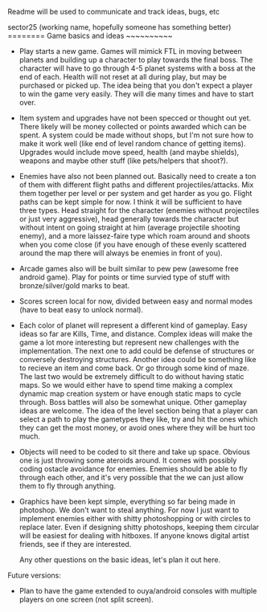 Readme will be used to communicate and track ideas, bugs, etc

sector25 (working name, hopefully someone has something better)
======== Game basics and ideas ~~~~~~~~~~
- Play starts a new game.  Games will mimick FTL in moving between planets and building up a character to play
	towards the final boss.  The character will have to go through 4-5 planet systems with a boss at the end of each.
	Health will not reset at all during play, but may be purchased or picked up.  The idea being that you don't expect
	a player to win the game very easily.  They will die many times and have to start over.
- Item system and upgrades have not been specced or thought out yet.  There likely will be money collected or points
	awarded which can be spent.  A system could be made without shops, but I'm not sure how to make it work well (like
	end of level random chance of getting items).  Upgrades would include move speed, health (and maybe shields),
	weapons and maybe other stuff (like pets/helpers that shoot?).
- Enemies have also not been planned out.  Basically need to create a ton of them with different flight paths and
	different projectiles/attacks.  Mix them together per level or per system and get harder as you go.
	Flight paths can be kept simple for now.  I think it will be sufficient to have three types.  Head straight for
	the character (enemies without projectiles or just very aggressive), head generally towards the character but
	without intent on going straight at him (average projectile shooting enemy), and a more laissez-faire type which
	roam around and shoots when you come close (if you have enough of these evenly scattered around the map there will
	always be enemies in front of you).
- Arcade games also will be built similar to pew pew (awesome free android game).  Play for points or time survied
	type of stuff with bronze/silver/gold marks to beat.
- Scores screen local for now, divided between easy and normal modes (have to beat easy to unlock normal).
- Each color of planet will represent a different kind of gameplay.  Easy ideas so far are Kills, Time, 
	and distance.  Complex ideas will make the game a lot more interesting but represent new challenges with
	the implementation.  The next one to add could be defense of structures or conversely destroying structures.
	Another idea could be something like to recieve an item and come back.  Or go through some kind of maze.
	The last two would be extremely difficult to do without having static maps.  So we would either have to spend
	time making a complex dynamic map creation system or have enough static maps to cycle through.  Boss battles
	will also be somewhat unique.  Other gameplay ideas	are welcome.
	The idea of the level section being that a player can select a path to play the gametypes they like, try and hit
	the ones which they can get the most money, or avoid ones where they will be hurt too much.
- Objects will need to be coded to sit there and take up space.  Obvious one is just throwing some ateroids around.
	It comes with possibly coding ostacle avoidance for enemies.  Enemies should be able to fly through each other,
	and it's very possible that the we can just allow them to fly through anything.

- Graphics have been kept simple, everything so far being made in photoshop.  We don't want to steal anything.  For
	now I just want to implement enemies either with shitty photoshopping or with circles to replace later.  Even if
	designing shitty photoshops, keeping them circular will be easiest for dealing with hitboxes.  If anyone knows
	digital artist friends, see if they are interested.

	Any other questions on the basic ideas, let's plan it out here.	

	
Future versions:
- Plan to have the game extended to ouya/android consoles with multiple players on one screen (not split screen).